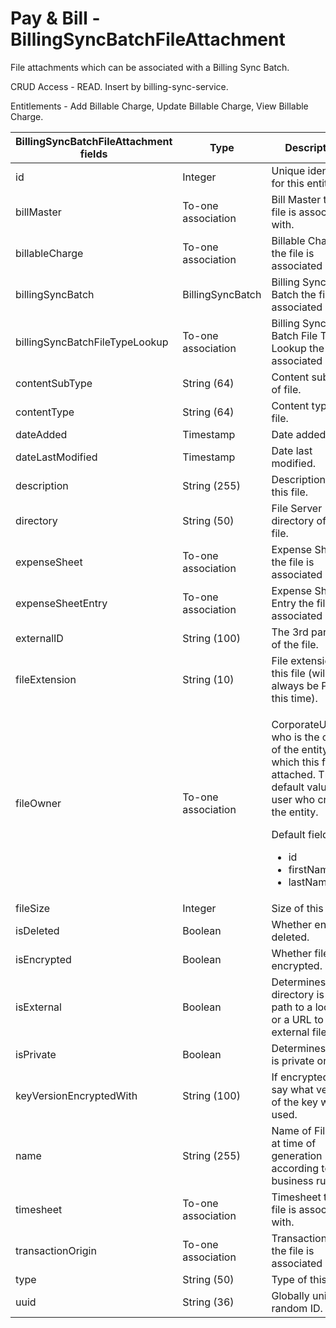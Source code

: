 # Pay & Bill - BillingSyncBatchFileAttachment

File attachments which can be associated with a Billing Sync Batch.

CRUD Access - READ. Insert by billing-sync-service.

Entitlements - Add Billable Charge, Update Billable Charge, View Billable Charge.

<table>
    <colgroup>
        <col width="20%" />
        <col width="20%" />
        <col width="20%" />
        <col width="20%" />
        <col width="20%" />
    </colgroup>
    <thead>
        <tr class="header">
            <th>BillingSyncBatchFileAttachment fields</th>
            <th>Type</th>
            <th>Description</th>
            <th>Not null</th>
            <th>Read-only</th>
        </tr>
    </thead>
    <tbody>
        <tr class="even">
            <td>id</td>
            <td>Integer</td>
            <td>Unique identifier for this entity.</td>
            <td>X</td>
            <td>X</td>
        </tr>
        <tr class="odd">
            <td>billMaster</td>
            <td>To-one association</td>
            <td>Bill Master the file is associated with.</td>
            <td></td>
            <td></td>
        </tr>
        <tr class="even">
            <td>billableCharge</td>
            <td>To-one association</td>
            <td>Billable Charge the file is associated with.</td>
            <td></td>
            <td></td>
        </tr>
        <tr class="odd">
            <td>billingSyncBatch</td>
            <td>BillingSyncBatch</td>
            <td>Billing Sync Batch the file is associated with.</td>
            <td>X</td>
            <td></td>
        </tr>
        <tr class="even">
            <td>billingSyncBatchFileTypeLookup</td>
            <td>To-one association</td>
            <td>Billing Sync Batch File Type Lookup the file is associated with.</td>
            <td>X</td>
            <td></td>
        </tr>
        <tr class="odd">
            <td>contentSubType</td>
            <td>String (64)</td>
            <td>Content subtype of file.</td>
            <td></td>
            <td></td>
        </tr>
        <tr class="even">
            <td>contentType</td>
            <td>String (64)</td>
            <td>Content type of file.</td>
            <td></td>
            <td></td>
        </tr>
        <tr class="odd">
            <td>dateAdded</td>
            <td>Timestamp</td>
            <td>Date added.</td>
            <td>X</td>
            <td>X</td>
        </tr>
        <tr class="even">
            <td>dateLastModified</td>
            <td>Timestamp</td>
            <td>Date last modified.</td>
            <td>X</td>
            <td>X</td>
        </tr>
        <tr class="odd">
            <td>description</td>
            <td>String (255)</td>
            <td>Description for this file.</td>
            <td></td>
            <td></td>
        </tr>
        <tr class="even">
            <td>directory</td>
            <td>String (50)</td>
            <td>File Server directory of this file.</td>
            <td></td>
            <td></td>
        </tr>
        <tr class="odd">
            <td>expenseSheet</td>
            <td>To-one association</td>
            <td>Expense Sheet the file is associated with.</td>
            <td></td>
            <td>X</td>
        </tr>
        <tr class="even">
            <td>expenseSheetEntry</td>
            <td>To-one association</td>
            <td>Expense Sheet Entry the file is associated with.</td>
            <td></td>
            <td>X</td>
        </tr>
        <tr class="odd">
            <td>externalID</td>
            <td>String (100)</td>
            <td>The 3rd party id of the file.</td>
            <td></td>
            <td></td>
        </tr>
        <tr class="even">
            <td>fileExtension</td>
            <td>String (10)</td>
            <td>File extension of this file (will always be PDF at this time).</td>
            <td>X</td>
            <td></td>
        </tr>
        <tr class="odd">
            <td>fileOwner</td>
            <td>To-one association</td>
            <td><p>CorporateUser who is the owner of the entity to which this file is attached. The default value is user who created the entity.</p>
                <p>Default fields:</p>
                <ul>
                <li>id</li>
                <li>firstName</li>
                <li>lastName</li>
                </ul></td>
            <td></td>
            <td></td>
        </tr>
        <tr class="even">
            <td>fileSize</td>
            <td>Integer</td>
            <td>Size of this file.</td>
            <td>X</td>
            <td></td>
        </tr>
        <tr class="odd">
            <td>isDeleted</td>
            <td>Boolean</td>
            <td>Whether entity is deleted.</td>
            <td>X</td>
            <td></td>
        </tr>
        <tr class="even">
            <td>isEncrypted</td>
            <td>Boolean</td>
            <td>Whether file is encrypted.</td>
            <td>X</td>
            <td>X</td>
        </tr>
        <tr class="odd">
            <td>isExternal</td>
            <td>Boolean</td>
            <td>Determines if directory is a path to a local file or a URL to an external file.</td>
            <td>X</td>
            <td></td>
        </tr>
        <tr class="even">
            <td>isPrivate</td>
            <td>Boolean</td>
            <td>Determines if file is private or not.</td>
            <td>X</td>
            <td></td>
        </tr>
        <tr class="odd">
            <td>keyVersionEncryptedWith</td>
            <td>String (100)</td>
            <td>If encrypted this say what version of the key was used.</td>
            <td></td>
            <td></td>
        </tr>
        <tr class="even">
            <td>name</td>
            <td>String (255)</td>
            <td>Name of File. Set at time of generation according to business rules.</td>
            <td>X</td>
            <td></td>
        </tr>
        <tr class="odd">
            <td>timesheet</td>
            <td>To-one association</td>
            <td>Timesheet the file is associated with.</td>
            <td></td>
            <td>X</td>
        </tr>
        <tr class="even">
            <td>transactionOrigin</td>
            <td>To-one association</td>
            <td>TransactionOrigin the file is associated with.</td>
            <td>X</td>
            <td></td>
        </tr>
        <tr class="odd">
            <td>type</td>
            <td>String (50)</td>
            <td>Type of this file.</td>
            <td></td>
            <td></td>
        </tr>
        <tr class="even">
            <td>uuid</td>
            <td>String (36)</td>
            <td>Globally unique random ID.</td>
            <td></td>
            <td></td>
        </tr>
    </tbody>
</table>